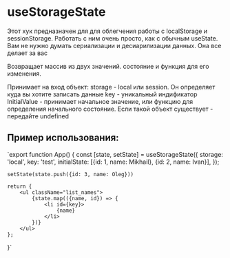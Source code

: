 # useStorageState

Этот хук предназначен для для облегчения работы с localStorage и sessionStorage.
Работать с ним очень просто, как с обычным useState. Вам не нужно думать сериализации и десиарилизации данных. Она все делает за вас

Возвращает массив из двух значений. состояние и функция для его изменения.

Принимает на вход объект: storage - local или session. Он определяет куда вы хотите записать данные
key - уникальный индификатор
InitialValue - принимает начальное значение, или функцию для определения начального состояние. Если такой объект существует - передайте undefined

## Пример использования:

`export function App() {
const [state, setState] = useStorageState({
storage: 'local',
key: 'test',
initialState: [{id: 1, name: Mikhail}, {id: 2, name: Ivan}],
});

    setState(state.push({id: 3, name: Oleg}))

    return {
        <ul className="list_names">
            {state.map(({name, id}) => {
                <li id={key}>
                    {name}
                </li>
            })}
        </ul>
    };

}`
